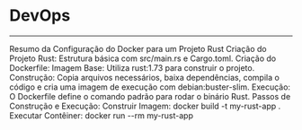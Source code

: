 # DevOps
-------------
Resumo da Configuração do Docker para um Projeto Rust
Criação do Projeto Rust:
Estrutura básica com src/main.rs e Cargo.toml.
Criação do Dockerfile:
Imagem Base: Utiliza rust:1.73 para construir o projeto.
Construção: Copia arquivos necessários, baixa dependências, compila o código e cria uma imagem de execução com debian:buster-slim.
Execução: O Dockerfile define o comando padrão para rodar o binário Rust.
Passos de Construção e Execução:
Construir Imagem: docker build -t my-rust-app .
Executar Contêiner: docker run --rm my-rust-app
